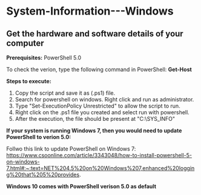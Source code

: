 # System-Information---Windows
## Get the hardware and software details of your computer

**Prerequisites:** PowerShell 5.0

To check the verion, type the following command in PowerShell:  **Get-Host**

**Steps to execute:**

1. Copy the script and save it as (.ps1) file.
2. Search for powershell on windows. Right click and run as administrator.
3. Type "Set-ExecutionPolicy Unrestricted" to allow the script to run.
4. Right click on the .ps1 file you created and select run with powershell.
5. After the execution, the file should be present at "C:\SYS_INFO"

**If your system is running Windows 7, then you would need to update PowerShell to verion 5.0:**

Follwo this link to update PowerShell on Windows 7: https://www.csoonline.com/article/3343048/how-to-install-powershell-5-on-windows-7.html#:~:text=NET%204.5%20on%20Windows%207,enhanced%20logging%20that%205%20provides.

**Windows 10 comes with PowerShell verison 5.0 as default**
